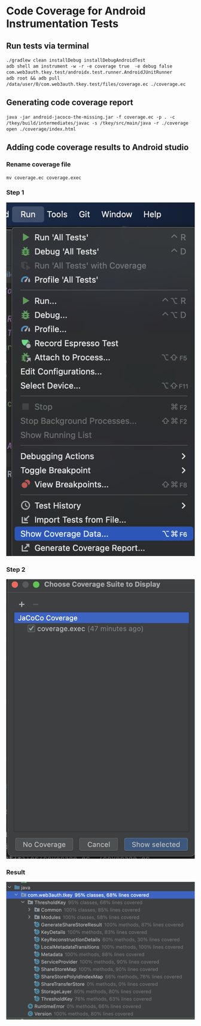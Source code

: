 # Code Coverage for Android Instrumentation Tests

## Run tests via terminal

```Terminal
./gradlew clean installDebug installDebugAndroidTest
adb shell am instrument -w -r -e coverage true  -e debug false com.web3auth.tkey.test/androidx.test.runner.AndroidJUnitRunner
adb root && adb pull /data/user/0/com.web3auth.tkey.test/files/coverage.ec ./coverage.ec
```

## Generating code coverage report

```Terminal
java -jar android-jacoco-the-missing.jar -f coverage.ec -p . -c /tkey/build/intermediates/javac -s /tkey/src/main/java -r ./coverage
open ./coverage/index.html
```

## Adding code coverage results to Android studio

### Rename coverage file

```Terminal
mv coverage.ec coverage.exec
```

### Step 1

![](coverage_step_1.png "Run -> Show Coverage Data...")

### Step 2

![](coverage_step_2.png "Code Coverage Dialog")

### Result

![](coverage_result.png "Coverage Results")

